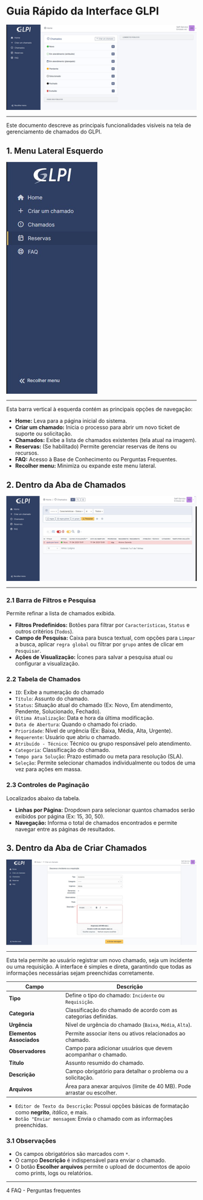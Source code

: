 # Guia Rápido da Interface GLPI
![GUI](./src/img/main_gui.jpeg)
___

Este documento descreve as principais funcionalidades visíveis na tela de gerenciamento de chamados do GLPI.

## 1. Menu Lateral Esquerdo
![Aba Lateral](./src/img/aba_lateral.jpeg)
___

Esta barra vertical à esquerda contém as principais opções de navegação:

* **Home:** Leva para a página inicial do sistema.
* **Criar um chamado:** Inicia o processo para abrir um novo ticket de suporte ou solicitação.
* **Chamados:** Exibe a lista de chamados existentes (tela atual na imagem).
* **Reservas:** (Se habilitado) Permite gerenciar reservas de itens ou recursos.
* **FAQ:** Acesso à Base de Conhecimento ou Perguntas Frequentes.
* **Recolher menu:** Minimiza ou expande este menu lateral.

## 2. Dentro da Aba de Chamados
![Tela de Chamados](./src/img/chamados_screen.jpeg)
___

### 2.1 Barra de Filtros e Pesquisa
Permite refinar a lista de chamados exibida.
* **Filtros Predefinidos:** Botões para filtrar por `Características`, `Status` e outros critérios (`Todos`).
* **Campo de Pesquisa:** Caixa para busca textual, com opções para `Limpar` a busca, aplicar `regra global` ou filtrar por `grupo` antes de clicar em `Pesquisar`.
* **Ações de Visualização:** Ícones para salvar a pesquisa atual ou configurar a visualização.

### 2.2 Tabela de Chamados
* `ID`: Exibe a numeração do chamado
* `Título`: Assunto do chamado.
* `Status`: Situação atual do chamado (Ex: Novo, Em atendimento, Pendente, Solucionado, Fechado).
* `Última Atualização`: Data e hora da última modificação.
* `Data de Abertura`: Quando o chamado foi criado.
* `Prioridade`: Nível de urgência (Ex: Baixa, Média, Alta, Urgente).
* `Requerente`: Usuário que abriu o chamado.
* `Atribuído - Técnico`: Técnico ou grupo responsável pelo atendimento.
* `Categoria`: Classificação do chamado.
* `Tempo para Solução`: Prazo estimado ou meta para resolução (SLA).
* `Seleção`: Permite selecionar chamados individualmente ou todos de uma vez para ações em massa.

### 2.3 Controles de Paginação
Localizados abaixo da tabela.
* **Linhas por Página:** Dropdown para selecionar quantos chamados serão exibidos por página (Ex: 15, 30, 50).
* **Navegação:** Informa o total de chamados encontrados e permite navegar entre as páginas de resultados.


## 3. Dentro da Aba de Criar Chamados 
![Tela de Chamados](./src/img/created_calls.jpeg)
___

Esta tela permite ao usuário registrar um novo chamado, seja um incidente ou uma requisição. A interface é simples e direta, garantindo que todas as informações necessárias sejam preenchidas corretamente.

| Campo                  | Descrição                                                                 |
|------------------------|---------------------------------------------------------------------------|
| **Tipo**               | Define o tipo do chamado: `Incidente` ou `Requisição`.                    |
| **Categoria**          | Classificação do chamado de acordo com as categorias definidas.           |
| **Urgência**           | Nível de urgência do chamado (`Baixa`, `Média`, `Alta`).                  |
| **Elementos Associados** | Permite associar itens ou ativos relacionados ao chamado.               |
| **Observadores**       | Campo para adicionar usuários que devem acompanhar o chamado.             |
| **Título**             | Assunto resumido do chamado.                                              |
| **Descrição**          | Campo obrigatório para detalhar o problema ou a solicitação.              |
| **Arquivos**           | Área para anexar arquivos (limite de 40 MB). Pode arrastar ou escolher.   |


* `Editor de Texto da Descrição`: Possui opções básicas de formatação como **negrito**, *itálico*, e mais.
* `Botão "Enviar mensagem`: Envia o chamado com as informações preenchidas.

### 3.1 Observações

- Os campos obrigatórios são marcados com `*`.
- O campo **Descrição** é indispensável para enviar o chamado.
- O botão **Escolher arquivos** permite o upload de documentos de apoio como prints, logs ou relatórios.
___

4 FAQ - Perguntas frequentes

